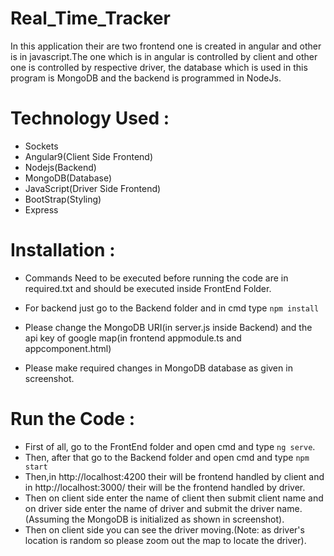 # Real_Time_Tracker
In this application their are two frontend one is created in angular and other is in javascript.The one which is in angular is controlled by client and other one is controlled by respective driver, the database which is used in this program is MongoDB and the backend is programmed in NodeJs.

# Technology Used : 
- Sockets
- Angular9(Client Side Frontend)
- Nodejs(Backend)
- MongoDB(Database)
- JavaScript(Driver Side Frontend)
- BootStrap(Styling)
- Express


# Installation : 

- Commands Need to be executed before running the code are in required.txt and should be executed inside FrontEnd Folder.

- For backend just go to the Backend folder and in cmd type `npm install`

- Please change the MongoDB URI(in server.js inside Backend) and the api key of google map(in frontend appmodule.ts and appcomponent.html)

- Please make required changes in MongoDB database as given in screenshot.

# Run the Code :

- First of all, go to the FrontEnd folder and open cmd and type `ng serve`.
- Then, after that go to the Backend folder and open cmd and type `npm start`
- Then,in http://localhost:4200 their will be frontend handled by client and in http://localhost:3000/ their will be the frontend handled by driver.
- Then on client side enter the name of client then submit client name and on driver side enter the name of driver and submit the driver name.(Assuming the MongoDB is initialized as shown in screenshot).
- Then on client side you can see the driver moving.(Note: as driver's location is random so please zoom out the map to locate the driver).


